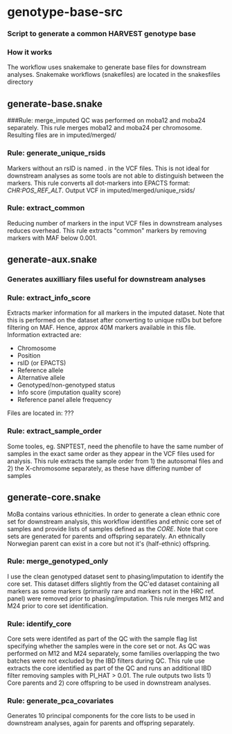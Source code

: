 # genotype-base-src
### Script to generate a common HARVEST genotype base 

### How it works
The workflow uses snakemake to generate base files for downstream analyses. Snakemake workflows (snakefiles) are located in the snakesfiles directory

## generate-base.snake
###Rule: merge_imputed
QC was performed on moba12 and moba24 separately. This rule merges moba12 and moba24 per chromosome. Resulting files are in imputed/merged/

### Rule: generate_unique_rsids
Markers without an rsID is named . in the VCF files. This is not ideal for downstream analyses as some tools are not able to distinguish between the markers. This rule converts all dot-markers into EPACTS format: *CHR:POS_REF_ALT*. Output VCF in imputed/merged/unique_rsids/

### Rule: extract_common
Reducing number of markers in the input VCF files in downstream analyses reduces overhead. This rule extracts "common" markers by removing markers with MAF below 0.001.

## generate-aux.snake
### Generates auxilliary files useful for downstream analyses
### Rule: extract_info_score
Extracts marker information for all markers in the imputed dataset. Note that this is performed on the dataset after converting to unique rsIDs but before filtering on MAF. Hence, approx 40M markers available in this file.
Information extracted are:

 - Chromosome
 - Position
 - rsID (or EPACTS)
 - Reference allele
 - Alternative allele
 - Genotyped/non-genotyped status
 - Info score (imputation quality score)
 - Reference panel allele frequency

Files are located in: ???

### Rule: extract_sample_order
Some tooles, eg. SNPTEST, need the phenofile to have the same number of samples in the exact same order as they appear in the VCF files used for analysis. This rule extracts the sample order from 1) the autosomal files and 2) the X-chromosome separately, as these have differing number of samples

## generate-core.snake
MoBa contains various ethnicities. In order to generate a clean ethnic core set for downstream analysis, this workflow identifies and ethnic core set of samples and provide lists of samples defined as the *CORE*. Note that core sets are generated for parents and offspring separately. An ethnically Norwegian parent can exist in a core but not it's (half-ethnic) offspring.

### Rule: merge_genotyped_only
I use the clean genotyped dataset sent to phasing/imputation to identify the core set. This dataset differs slightly from the QC'ed dataset containing all markers as some markers (primarily rare and markers not in the HRC ref. panel) were removed prior to phasing/imputation. This rule merges M12 and M24 prior to core set identification.

### Rule: identify_core
Core sets were identifed as part of the QC with the sample flag list specifying whether the samples were in the core set or not. As QC was performed on M12 and M24 separately, some families overlapping the two batches were not excluded by the IBD filters during QC. This rule use extracts the core identified as part of the QC and runs an additional IBD filter removing samples with PI_HAT > 0.01. The rule outputs two lists 1) Core parents and 2) core offspring to be used in downstream analyses.

### Rule: generate_pca_covariates
Generates 10 principal components for the core lists to be used in downstream analyses, again for parents and offspring separately.








